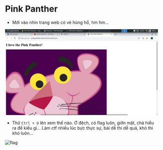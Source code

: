 # Pink Panther

- Mới vào nhìn trang web có vẻ hùng hổ, hm hm...

![home](image/pink1.png)

- Thử `Ctrl + U` lên xem thế nào. Ơ đệch, có flag luôn, giỡn mặt, chả hiểu ra đề kiểu gì... Làm ctf nhiều lúc bực thực sự, bài dễ thì dễ quá, khó thì khó luôn...

![flag]()
